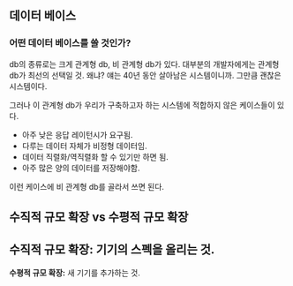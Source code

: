 
## 데이터 베이스
### 어떤 데이터 베이스를 쓸 것인가?
db의 종류로는 크게 관계형 db, 비 관계형 db가 있다.
대부분의 개발자에게는 관계형 db가 최선의 선택일 것. 
왜냐? 얘는 40년 동안 살아남은 시스템이니까. 그만큼 괜찮은 시스템이다. 

그러나 이 관계형 db가 우리가 구축하고자 하는 시스템에 적합하지 않은 케이스들이 있다.

- 아주 낮은 응답 레이턴시가 요구됨.
- 다루는 데이터 자체가 비정형 데이터임.
- 데이터 직렬화/역직렬화 할 수 있기만 하면 됨.
- 아주 많은 양의 데이터를 저장해야함.

이런 케이스에 비 관계형 db를 골라서 쓰면 된다.

## 수직적 규모 확장 vs 수평적 규모 확장
**수직적 규모 확장:** 기기의 스펙을 올리는 것.
- 
**수평적 규모 확장:** 새 기기를 추가하는 것.